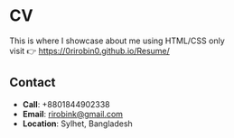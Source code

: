 # CV 

 This is where I showcase about me using HTML/CSS only
 <br>
 visit 👉  https://0rirobin0.github.io/Resume/

## Contact

- **Call**: +8801844902338
- **Email**: rirobink@gmail.com
- **Location**: Sylhet, Bangladesh


